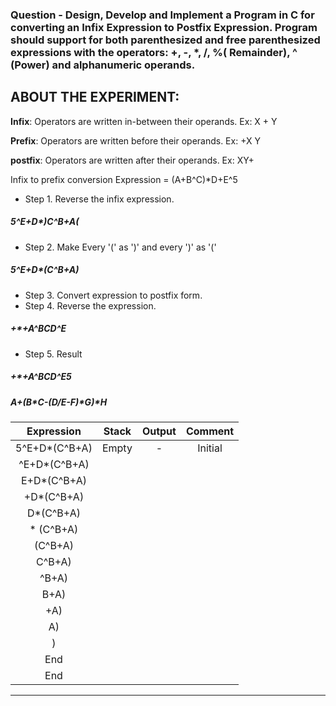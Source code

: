 ### Question - Design, Develop and Implement a Program in C for converting an Infix Expression to Postfix Expression. Program should support for both parenthesized and free parenthesized expressions with the operators: +, -, *, /, %( Remainder), ^ (Power) and alphanumeric operands.

## ABOUT THE EXPERIMENT:

**Infix**: Operators are written in-between their operands. Ex: X + Y 

**Prefix**: Operators are written before their operands. Ex: +X Y 

**postfix**: Operators are written after their operands. Ex: XY+

Infix to prefix conversion Expression = (A+B^C)*D+E^5 
- Step 1. Reverse the infix expression. 
 ##### 5^E+D*)C^B+A(
- Step 2. Make Every '(' as ')' and every ')' as '('
##### 5^E+D*(C^B+A)
- Step 3. Convert expression to postfix form.
- Step 4. Reverse the expression.
##### +*+A^BCD^E 
- Step 5. Result
##### +*+A^BCD^E5

##### A+(B*C-(D/E-F)*G)*H

| **Expression** | **Stack**  | **Output**  | **Comment**  |
|:----:|:----:|:----:|:----:|
| 5^E+D*(C^B+A) | Empty | - | Initial |
| ^E+D*(C^B+A) |  |  |  |
| E+D*(C^B+A) |  |  |  |
| +D*(C^B+A) |  |  |  |
| D*(C^B+A) |  |  |  |
| * (C^B+A) |  |  |  |
| (C^B+A) |  |  |  |
| C^B+A) |  |  |  |
| ^B+A)  |  |  |  |
| B+A) |  |  |  |
| +A) |  |  |  |
| A) |  |  |  |
| ) |  |  |  |
| End |  |  |  |
| End |  |  |  |
 
 -----------------------------------------------------------------------------------------------------------------------------------------
